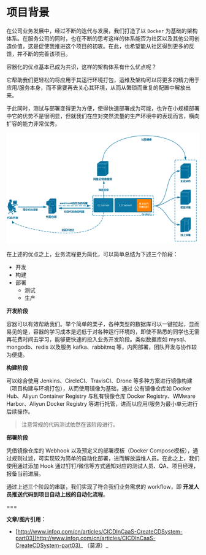 # 项目背景

在公司业务发展中，经过不断的迭代与发展，我们打造了以 `Docker` 为基础的架构体系。在服务公司的同时，也在不断的思考这样的体系能否为社区以及其他公司创造价值，这是促使我推进这个项目的初衷。在此，也希望能从社区得到更多的反馈，并不断的完善该项目。

容器化的优点基本已成为共识，这样的架构体系有什么优点呢？

它帮助我们更轻松的将应用于其运行环境打包，运维及架构可以将更多的精力用于应用/服务本身，而不需要再去关心其环境，从而从繁琐而重复的配置中解放出来。

于此同时，测试与部署变得更为方便，使得快速部署成为可能，也许在小规模部署中它的优势不是很明显，但就我们在应对突然流量的生产环境中的表现而言，横向扩容的能力非常优秀。

![](assets/20.png)

在上述的优点之上，业务流程更为简化，可以简单总结为下述三个阶段：

* 开发
* 构建
* 部署
  * 测试
  * 生产

**开发阶段**

容器可以有效帮助我们。举个简单的栗子，各种类型的数据库可以一键拉起，显而易见的是，容器的学习成本是远低于对各种运行环境的，即使不熟悉的同学也无需再花费时间去学习，能够更快速的投入业务开发阶段。类似数据库如 mysql、mongodb、redis 以及服务 kafka、rabbitmq 等，内网部署，团队开发与协作较为便捷。

**构建阶段**

可以综合使用 Jenkins、CircleCI、TravisCI、Drone 等多种方案进行镜像构建（项目构建与环境打包），从而使用镜像为基础，通过 公有镜像仓库如 Docker Hub、Aliyun Container Registry 与私有镜像仓库 Docker Registry、WMware Harbor、Aliyun Docker Registry 等进行托管，进而以应用/服务为最小单元进行后续操作。

> 注意常规的代码测试依然在该阶段进行。

**部署阶段**

凭借镜像仓库的 Webhook 以及预定义的部署模板（Docker Compose模板），通过规则过滤，可实现较为简单的自动化部署，进而解放运维人员。在此之上，我们使用通过添加 Hook 通过钉钉/微信等方式通知对应的测试人员、QA、项目经理，报备当前进展。

通过上述三个阶段的串联，我们实现了符合我们业务需求的 workflow，即 **开发人员推送代码到项目自动上线的自动化流程**。


===

**文章/图片引用：**

* [http://www.infoq.com/cn/articles/CICDInCaaS-CreateCDSystem-part03](http://www.infoq.com/cn/articles/CICDInCaaS-CreateCDSystem-part03)_ （莫源）_
